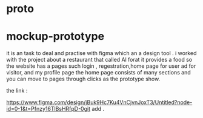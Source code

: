 # proto
# mockup-prototype

it is an task to deal and practise with figma which an a design tool .
i worked with the project about a restaurant that called Al forat it provides a food 
so the website has a pages such login , regestration,home page for user ad for visitor, and my profile page 
the home page consists of many sections and you can move to pages through clicks as the prototype show.


the link : 

https://www.figma.com/design/jBuk9Hc7Ku4VnCjvnJoxT3/Untitled?node-id=0-1&t=Pfnzy16TlBsHRfpD-0git add .